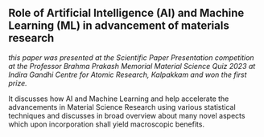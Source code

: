 

## Role of Artificial Intelligence (AI) and Machine Learning (ML) in advancement of materials research

 *this paper was presented at the Scientific Paper Presentation competition at the Professor Brahma Prakash Memorial Material Science
 Quiz 2023 at Indira Gandhi Centre for Atomic Research, Kalpakkam and
 won the first prize.*

It discusses how AI and Machine Learning and help accelerate the advancements in Material Science Research using various statistical techniques and discusses in broad overview about many novel aspects which upon incorporation shall yield macroscopic benefits. 
